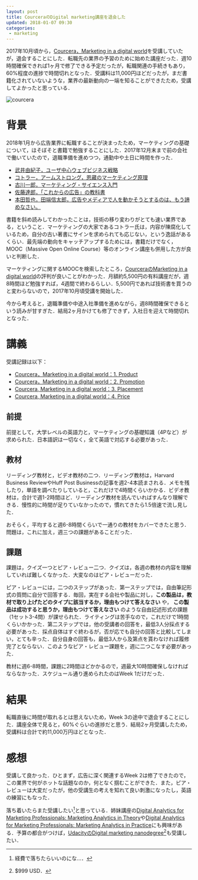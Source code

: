 ```yaml
---
layout: post
title: CourceraのDigital marketing講座を退会した
updated: 2018-01-07 09:30
categories:
 - marketing
---
```


2017年10月頃から，[Courcera，Marketing in a digital world](https://www.coursera.org/learn/marketing-digital)を受講していたが，退会することにした．転職先の業界の予習のために始めた講座だった．週10時間確保できれば1ヶ月で修了できる予定だったが，転職関連の手続きもあり，60%程度の進捗で時間切れとなった．受講料は11,000円ほどだったが，まだ書籍化されていないような，業界の最新動向の一端を知ることができたため，受講してよかったと思っている．

![courcera]({{site.baseurl}}/images/2017-11-18-courcera.png)

# 背景

2018年1月から広告業界に転職することが決まったため，マーケティングの基礎について，ほそぼそと書籍で勉強することにした．2017年12月末まで前の会社で働いていたので，退職準備を進めつつ，通勤中や土日に時間を作った．

* [武井由紀子，ユーザ中心ウェブビジネス戦略](https://haltaro.github.io/2017/10/14/web-buisiness)
* [コトラー，アームストロング，恩藏のマーケティング原理](https://haltaro.github.io/2017/10/15/marketing)
* [古川一郎，マーケティング・サイエンス入門](https://haltaro.github.io/2017/11/12/marketing-science)
* [佐藤達郎，「これからの広告」の教科書](https://haltaro.github.io/2017/12/02/next-advertising)
* [本田哲也，田端信太郎，広告やメディアで人を動かそうとするのは、もう諦めなさい。](https://haltaro.github.io/2017/12/09/dont-fool-yourself)

書籍を斜め読みしてわかったことは，技術の移り変わりがとても速い業界である，ということ．マーケティングの大家であるコトラー氏は，内容が陳腐化しているため，自分の古い著書にサインを求められても応じない，という逸話があるくらい．最先端の動向をキャッチアップするためには，書籍だけでなく，MOOC（Massive Open Online Course）等のオンライン講座も併用した方が良いと判断した．

マーケティングに関するMOOCを検索したところ，[CourceraのMarketing in a digital world](https://www.coursera.org/learn/marketing-digital)の評判が良いことがわかった．月額約5,500円の有料講座だが，週8時間ほど勉強すれば，4週間で終わるらしい．5,500円であれば技術書を買うのと変わらないので，2017年10月頃受講を開始した．

今から考えると，退職準備や中途入社準備を進めながら，週8時間確保できるという読みが甘すぎた．結局2ヶ月かけても修了できず，入社日を迎えて時間切れとなった．

# 講義

受講記録は以下：

* [Courcera，Marketing in a digital world：1. Product](https://haltaro.github.io/2017/11/08/digital-marketing-1)
* [Courcera，Marketing in a digital world：2. Promotion](https://haltaro.github.io/2017/11/25/digital-marketing-2)
* [Courcera, Marketing in a digital world：3. Placement](https://haltaro.github.io/2017/12/03/digital-marketing-3)
* [Courcera, Marketing in a digital world：4. Price](https://haltaro.github.io/2017/01/07/digital-marketing-4)

## 前提

前提として，大学レベルの英語力と，マーケティングの基礎知識（4Pなど）が求められた．日本語訳は一切なく，全て英語で対応する必要があった．

## 教材

リーディング教材と，ビデオ教材の二つ．リーディング教材は，Harvard Business ReviewやHuff Post Businessの記事を週2-4本読まされる．メモを残したり，単語を調べたりしていると，これだけで4時間くらいかかる．ビデオ教材は，合計で週1-2時間ほど．リーディング教材を読んでいればすんなり理解できる．慢性的に時間が足りていなかったので，慣れてきたら1.5倍速で流し見した．

おそらく，平均すると週6-8時間くらいで一通りの教材をカバーできたと思う．問題は，これに加え，週三つの課題があることだった．

## 課題

課題は，クイズ一つとピア・レビュー二つ．クイズは，各週の教材の内容を理解していれば難しくなかった．大変なのはピア・レビューだった．

ピア・レビューには，二つのステップがあった．第一ステップでは，自由筆記形式の質問に自分で回答する．毎回，実在する会社や製品に対し，**この製品は，教材で取り上げたどのタイプに該当するか，理由もつけて答えなさい** や， **この製品は成功すると思うか，理由もつけて答えなさい** のような自由記述形式の課題（1セット3-4問）が課せられた．ライティングは苦手なので，これだけで1時間くらいかかった．第二ステップでは，他の受講者の回答を，最低3人分採点する必要があった．採点自体はすぐ終わるが，否が応でも自分の回答と比較してしまい，とても辛った．自分自身の回答も，最低3人から及第点を貰わなければ履修完了とならない．このようなピア・レビュー課題を，週に二つこなす必要があった．

教材に週6-8時間，課題に2時間ほどかかるので，週最大10時間確保しなければならなかった．スケジュール通り進められたのはWeek 1だけだった．

# 結果

転職直後に時間が取れるとは思えないため，Week 3の途中で退会することにした．講座全体で見ると，60%ぐらいの進捗だと思う．結局2ヶ月受講したため，受講料は合計で約11,000万円ほどとなった．

# 感想

受講して良かった．ひとまず，広告に深く関連するWeek 2は修了できたので，この業界で何がホットな話題なのか，何となく掴むことができた．また，ピア・レビューは大変だったが，他の受講生の考えを知れて良い刺激になったし，英語の練習にもなった．

落ち着いたらまた受講したい[^1]と思っている．姉妹講座の[Digital Analytics for Marketing Professionals: Marketing Analytics in Theory](https://www.coursera.org/learn/marketing-analytics)や[Digital Analytics for Marketing Professionals: Marketing Analytics in Practice](https://www.coursera.org/learn/digital-analytics)にも興味がある．予算の都合がつけば，[UdacityのDigital marketing nanodegree](https://www.udacity.com/course/digital-marketing-nanodegree--nd018)[^2]も受講したい．

[^1]: 経費で落ちたらいいのにな…．
[^2]: $999 USD．
